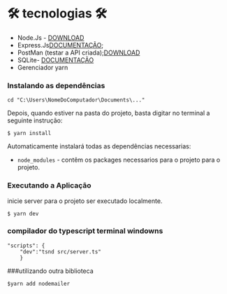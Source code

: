 # 🛠 tecnologias 🛠
 - Node.Js - [DOWNLOAD](https://nodejs.org/en/)
 - Express.Js[DOCUMENTAÇÃO](http://expressjs.com/);
 - PostMan (testar a API criada);[DOWNLOAD](www.postman.com/downloads)
 - SQLite- [DOCUMENTAÇÃO](https://sqlite.org/index.html)
 - Gerenciador yarn
 
 ### Instalando as dependências
   ```
   cd "C:\Users\NomeDoComputador\Documents\..."
   ```

  Depois, quando estiver na pasta do projeto, basta digitar no terminal a seguinte instrução:

   `$ yarn install`

  Automaticamente instalará todas as dependências necessarias:

- `node_modules` -  contêm os packages necessarios para o projeto para o projeto.

### Executando a Aplicação

inicie server para o projeto ser executado localmente.

`$ yarn dev` 
 ### compilador do typescript terminal windowns
```
"scripts": {
    "dev":"tsnd src/server.ts"
    }
```
###utilizando outra biblioteca
```
$yarn add nodemailer 
```

